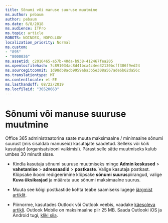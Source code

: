 ```yaml
---
title: Sõnumi või manuse suuruse muutmine
ms.author: pebaum
author: pebaum
ms.date: 6/8/2018
ms.audience: ITPro
ms.topic: article
ROBOTS: NOINDEX, NOFOLLOW
localization_priority: Normal
ms.custom:
- "895"
- "8000036"
ms.assetid: c2016465-a57b-40da-b938-412467fea205
ms.openlocfilehash: 7c891034ac8d41bca4c4ee32130bcff306f9ed24
ms.sourcegitcommit: 1d98db8acb9959aba3b5e308a567ade6b62da56c
ms.translationtype: MT
ms.contentlocale: et-EE
ms.lasthandoff: 08/22/2019
ms.locfileid: "36520663"
---
```

# <a name="changing-message-or-attachment-size"></a>Sõnumi või manuse suuruse muutmine

Office 365 administraatorina saate muuta maksimaalne / minimaalne sõnumi suurust (mis sisaldab manuseid) kasutajate saadetud. Selleks või kõik kasutajad (organisatsiooni vaikimisi). Pärast selle sätte muutmiseks kulub umbes 30 minutit sisse.
  
- Kindla kasutaja sõnumi suuruse muutmiseks minge **Admin keskused** \> **vahetamise** \> **adressaadid** \> **postkaste**. Valige kasutaja postkast. Klõpsake ikooni redigeerimine klõpsake **sõnumi suurus**piirangud, valige **Kuva üksikasjad** ja määrata uue sõnumi maksimaalne suurus.

- Muuta see kõigi postkastide kohta teabe saamiseks lugege [järgmist artiklit](https://www.microsoft.com/microsoft-365/blog/2015/04/15/office-365-now-supports-larger-email-messages-up-to-150-mb/).

- Piirnorme, kasutades Outlook või Outlook veebis, vaadake [käesoleva artikli](https://technet.microsoft.com/library/exchange-online-limits.aspx#MessageLimits). Outlook Mobile on maksimaalne piir 25 MB. Saada Outlooki iOS ja Android tugi, [kliki siia](https://support.office.com/article/Get-in-app-help-for-Outlook-for-iOS-and-Android-218a22d1-9fa5-4889-b689-de1c63493243).
